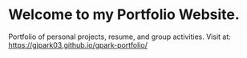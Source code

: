 # Welcome to my Portfolio Website.
Portfolio of personal projects, resume, and group activities.
Visit at: https://gjpark03.github.io/gpark-portfolio/
